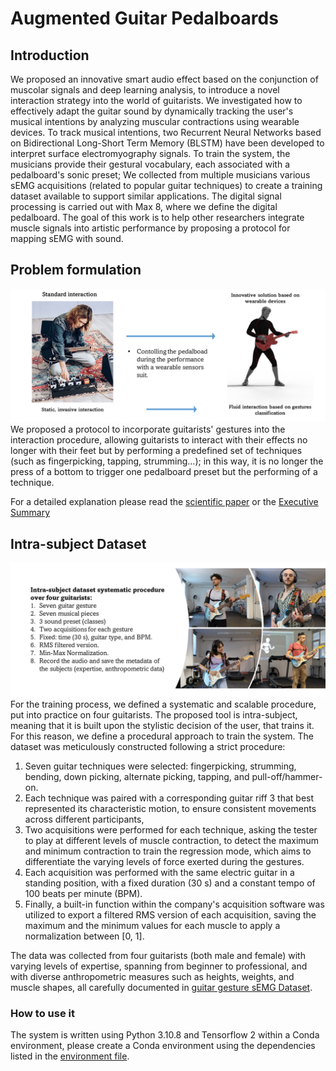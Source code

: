 #  Augmented Guitar Pedalboards
## Introduction 
We proposed an innovative smart audio effect based on the conjunction of muscolar signals and deep learning analysis,  to introduce a novel interaction strategy into the world of guitarists. We investigated how to effectively adapt the guitar sound by dynamically tracking the user's musical intentions by analyzing muscular contractions using wearable devices. To track musical intentions,  two Recurrent Neural Networks based on Bidirectional Long-Short Term Memory (BLSTM)  have been developed to interpret surface electromyography signals.  To train the system, the musicians provide their gestural vocabulary, each associated with a pedalboard's sonic preset; We collected from multiple musicians various sEMG acquisitions (related to popular guitar techniques) to create a training dataset available to support similar applications. The  digital  signal processing is carried  out with Max 8, where we define the digital pedalboard. The goal of this  work is to help other researchers integrate muscle signals into artistic performance by proposing a protocol for mapping sEMG with sound.

## Problem formulation 
![Probem formulation](/introductiveImages/problemFormulation.png)
We proposed a protocol to incorporate guitarists' gestures into the interaction procedure, allowing guitarists to interact with their effects no longer with their feet but by performing a predefined set of techniques (such as fingerpicking, tapping, strumming...); in this way, it is no longer the press of a bottom to trigger one pedalboard preset but the performing of a technique. 

For a detailed explanation please read the [scientific paper](/article/Thesis___DavideLionetti.pdf) or the [Executive Summary](/article/Executive_Summary_DavideLionetti.pdf)
## Intra-subject Dataset
![Dataset Creation](/introductiveImages/dataset__creation.png)
For the training process, we defined a systematic and scalable procedure, put into practice on four guitarists.
The proposed  tool is intra-subject, meaning  that it is built  upon the stylistic  decision of the user, that trains  it. For this reason, we define a procedural approach to train  the system.  The dataset was meticulously  constructed following a strict  procedure:

1.  Seven guitar  techniques  were selected:  fingerpicking, strumming, bending, down picking, alternate picking, tapping,  and pull-off/hammer-on.
2.  Each  technique  was  paired  with  a  corresponding   guitar  riff 3   that best  represented its  characteristic
motion,  to ensure consistent movements  across different participants,
3.  Two acquisitions  were performed  for each technique, asking the tester  to play at different levels of muscle contraction, to  detect  the  maximum  and  minimum  contraction to  train  the  regression  mode, which aims to differentiate the varying  levels of force exerted  during  the gestures.
4.  Each acquisition  was performed  with the same electric guitar  in a standing  position,  with a fixed duration
(30 s) and a constant tempo  of 100 beats  per minute  (BPM).
5.  Finally,  a built-in  function  within the company's acquisition software was utilized to export  a filtered RMS version of each acquisition,  saving the maximum  and the minimum  values for each muscle to apply  a normalization between [0, 1].

The data was collected from four guitarists (both  male and female) with varying levels of expertise,  spanning from beginner  to professional,  and  with  diverse anthropometric measures  such as heights,  weights,  and  muscle shapes, all carefully documented in [guitar gesture sEMG Dataset](https://github.com/EllDy96/Augmented-Guitar-Pedalboard/tree/main/dataset).

### How to use it
The system is written using Python 3.10.8 and Tensorflow 2 within a Conda environment, please create a Conda environment using the dependencies listed in the [environment file](/anacondaRequirements/environment_augmentedPedalboard.yml).
